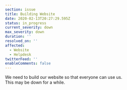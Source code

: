 ```yaml
---
section: issue
title: Building Website
date: 2020-02-13T20:27:29.595Z
status: in_progress
current_severity: down
max_severity: down
duration: ''
resolved_on: ''
affected:
  - Website
  - Helpdesk
twitterFeed: ''
enableComments: false
---
```

We need to build our website so that everyone can use us.\
This may be down for a while.
